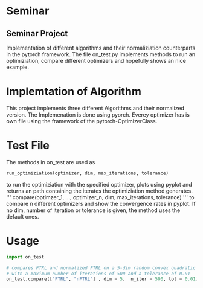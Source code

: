 # Seminar
## Seminar Project

Implementation of different algorithms and their normaliziation counterparts in the pytorch framework.
The file on_test.py implements methods to run an optimiziation, compare different optimizers and hopefully shows an nice example.

# Implemtation of Algorithm

This project implements three different Algorithms and their normalized version. 
The Implemenation is done using pyorch. Everey optimizer has is own file using the framework of the pytorch-OptimizerClass.

# Test File
The methods in on_test are used as
```
run_optimiziation(optimizer, dim, max_iterations, tolerance)
```
to run the optimiziation with the specified optimizer, plots using pyplot and returns an path containing the iterates the optimiziation method generates.
''' 
compare(optimzer_1, ..., optimizer_n, dim, max_iterations, tolerance)
'''
to compare n different optimizers and show the convergence rates in pyplot. If no dim, number of iteration or tolerance is given, the method uses the default ones.

# Usage
```python
import on_test

# compares FTRL and normalized FTRL on a 5-dim random convex quadratic programming 
# with a maximum number of iterations of 500 and a tolerance of 0.01
on_test.compare(["FTRL", "nFTRL"] , dim = 5,  n_iter = 500, tol = 0.01)
```




